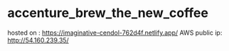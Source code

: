 # accenture_brew_the_new_coffee
hosted on : https://imaginative-cendol-762d4f.netlify.app/
AWS public ip: http://54.160.239.35/
